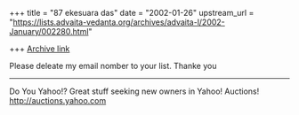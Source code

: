+++
title = "87 ekesuara das"
date = "2002-01-26"
upstream_url = "https://lists.advaita-vedanta.org/archives/advaita-l/2002-January/002280.html"

+++
[Archive link](https://lists.advaita-vedanta.org/archives/advaita-l/2002-January/002280.html)

Please deleate my email nomber to your list. Thanke you

__________________________________________________
Do You Yahoo!?
Great stuff seeking new owners in Yahoo! Auctions!
http://auctions.yahoo.com

